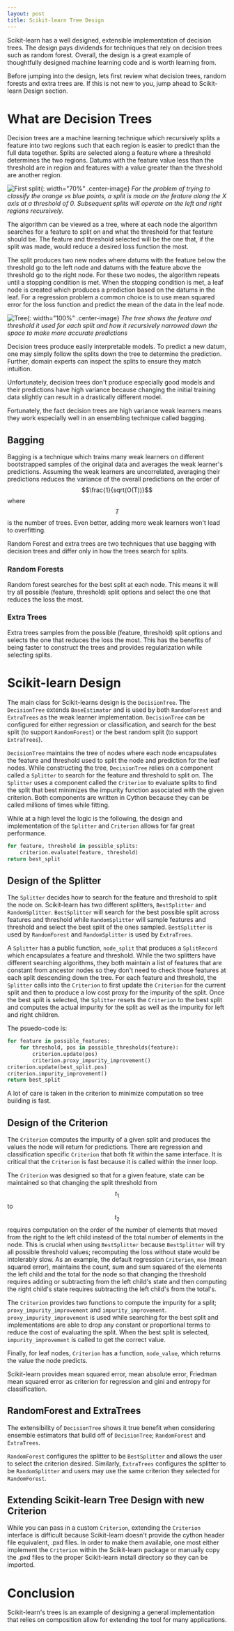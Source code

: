```yaml
---
layout: post
title: Scikit-learn Tree Design
---
```



Scikit-learn has a well designed, extensible implementation of decision trees. The design pays dividends for techniques that rely on decision trees such as random forest. Overall, the design is a great example of thoughtfully designed machine learning code and is worth learning from.

Before jumping into the design, lets first review what decision trees, random forests and extra trees are. If this is not new to you, jump ahead to Scikit-learn Design section.

# What are Decision Trees

Decision trees are a machine learning technique which recursively splits a feature into two regions such that each region is easier to predict than the full data together. Splits are selected along a feature where a threshold determines the two regions. Datums with the feature value less than the threshold are in region and features with a value greater than the threshold are another region.

![First split]({{site.base_url}}/images/sklearn_tree/first_split.png){: width="70%" .center-image}
*For the problem of trying to classify the orange vs blue points, a split is made on the feature along the X axis at a threshold of 0. Subsequent splits will operate on the left and right regions recursively.*

The algorithm can be viewed as a tree, where at each node the algorithm searches for a feature to split on and what the threshold for that feature should be. The feature and threshold selected will be the one that, if the split was made, would reduce a desired loss function the most. 

The split produces two new nodes where datums with the feature below the threshold go to the left node and datums with the feature above the threshold go to the right node. For these two nodes, the algorithm repeats until a stopping condition is met. When the stopping condition is met, a leaf node is created which produces a prediction based on the datums in the leaf. For a regression problem a common choice is to use mean squared error for the loss function and predict the mean of the data in the leaf node.

![Tree]({{site.base_url}}/images/sklearn_tree/tree.png){: width="100%" .center-image}
*The tree shows the feature and threshold it used for each split and how it recursively narrowed down the space to make more accurate predictions*


Decision trees produce easily interpretable models. To predict a new datum, one may simply follow the splits down the tree to determine the prediction. Further, domain experts can inspect the splits to ensure they match intuition.

Unfortunately, decision trees don't produce especially good models and their predictions have high variance because changing the initial training data slightly can result in a drastically different model.

Fortunately, the fact decision trees are high variance weak learners means they work especially well in an ensembling technique called bagging.

## Bagging

Bagging is a technique which trains many weak learners on different bootstrapped samples of the original data and averages the weak learner's predictions. Assuming the weak learners are uncorrelated, averaging their predictions reduces the variance of the overall predictions on the order of $$\frac{1}{sqrt(O(T))}$$ where $$T$$ is the number of trees. Even better, adding more weak learners won't lead to overfitting.

Random Forest and extra trees are two techniques that use bagging with decision trees and differ only in how the trees search for splits.

### Random Forests

Random forest searches for the best split at each node. This means it will try all possible (feature, threshold) split options and select the one that reduces the loss the most.

### Extra Trees

Extra trees samples from the possible (feature, threshold) split options and selects the one that reduces the loss the most. This has the benefits of being faster to construct the trees and provides regularization while selecting splits.

# Scikit-learn Design

The main class for Scikit-learns design is the `DecisionTree`. The `DecisionTree` extends `BaseEstimator` and is used by both `RandomForest` and `ExtraTrees` as the weak learner implementation. `DecisionTree` can be configured for either regression or classification, and search for the best split (to support `RandomForest`) or the best random split (to support `ExtraTrees`).

`DecisionTree` maintains the tree of nodes where each node encapsulates the feature and threshold used to split the node and prediction for the leaf nodes. While constructing the tree, `DecisionTree` relies on a component called a `Splitter` to search for the feature and threshold to split on. The `Splitter` uses a component called the `Criterion` to evaluate splits to find the split that best minimizes the impurity function associated with the given criterion. Both components are written in Cython because they can be called millions of times while fitting.

While at a high level the logic is the following, the design and implementation of the `Splitter` and `Criterion` allows for far great performance.

```python
for feature, threshold in possible_splits:
    criterion.evaluate(feature, threshold)
return best_split
```

## Design of the Splitter

The `Splitter` decides how to search for the feature and threshold to split the node on. Scikit-learn has two different splitters, `BestSplitter` and `RandomSplitter`. `BestSplitter` will search for the best possible split across features and threshold while `RandomSplitter` will sample features and threshold and select the best split of the ones sampled. `BestSplitter` is used by `RandomForest` and `RandomSplitter` is used by `ExtraTrees`.

A `Splitter` has a public function, `node_split` that produces a `SplitRecord` which encapsulates a feature and threshold. While the two splitters have different searching algorithms, they both maintain a list of features that are constant from ancestor nodes so they don't need to check those features at each split descending down the tree. For each feature and threshold, the `Splitter` calls into the `Criterion` to first update the `Criterion` for the current split and then to produce a low cost proxy for the impurity of the split. Once the best split is selected, the `Splitter` resets the `Criterion` to the best split and computes the actual impurity for the split as well as the impurity for left and right children. 
 
The psuedo-code is:

```python
for feature in possible_features:
    for threshold, pos in possible_thresholds(feature):
        criterion.update(pos)
        criterion.proxy_impurity_improvement()
criterion.update(best_split.pos)
criterion.impurity_improvement()
return best_split
```

A lot of care is taken in the criterion to minimize computation so tree building is fast.


## Design of the Criterion

The `Criterion` computes the impurity of a given split and produces the values the node will return for predictions. There are regression and classification specific `Criterion` that both fit within the same interface. It is critical that the `Criterion` is fast because it is called within the inner loop.

The `Criterion` was designed so that for a given feature, state can be maintained so that changing the split threshold from $$t_1$$ to $$t_2$$ requires computation on the order of the number of elements that moved from the right to the left child instead of the total number of elements in the node. This is crucial when using `BestSplitter` because `BestSplitter` will try all possible threshold values; recomputing the loss without state would be intolerably slow. As an example, the default regression `Criterion`, `mse` (mean squared error), maintains the count, sum and sum squared of the elements the left child and the total for the node so that changing the threshold requires adding or subtracting from the left child's state and then computing the right child's state requires subtracting the left child's from the total's.

The `Criterion` provides two functions to compute the impurity for a split; `proxy_impurity_improvement` and `impurity_improvement`. `proxy_impurity_improvement` is used while searching for the best split and implementations are able to drop any constant or proportional terms to reduce the cost of evaluating the split. When the best split is selected, `impurity_improvement` is called to get the correct value.

Finally, for leaf nodes, `Criterion` has a function, `node_value`, which returns the value the node predicts.

Scikit-learn provides mean squared error, mean absolute error, Friedman mean squared error as criterion for regression and gini and entropy for classification.

## RandomForest and ExtraTrees

The extensibility of `DecisionTree` shows it true benefit when considering ensemble estimators that build off of `DecisionTree`; `RandomForest` and `ExtraTrees`. 

`RandomForest` configures the splitter to be `BestSplitter` and allows the user to select the criterion desired. Similarly, `ExtraTrees` configures the splitter to be `RandomSplitter` and users may use the same criterion they selected for `RandomForest`.

## Extending Scikit-learn Tree Design with new Criterion

While you can pass in a custom `Criterion`, extending the `Criterion` interface is difficult because Scikit-learn doesn't provide the cython header file equivalent, .pxd files. In order to make them available, one most either implement the `Criterion` within the Scikit-learn package or manually copy the .pxd files to the proper Scikit-learn install directory so they can be imported. 

# Conclusion

Scikit-learn's trees is an example of designing a general implementation that relies on composition allow for extending the tool for many applications.
